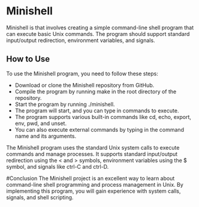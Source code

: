# Minishell
Minishell is that involves creating a simple command-line shell program that can execute basic Unix commands. The program should support standard input/output redirection, environment variables, and signals.

## How to Use
To use the Minishell program, you need to follow these steps:

+ Download or clone the Minishell repository from GitHub.
+ Compile the program by running make in the root directory of the repository.
+ Start the program by running ./minishell.
+ The program will start, and you can type in commands to execute.
+ The program supports various built-in commands like cd, echo, export, env, pwd, and unset.
+ You can also execute external commands by typing in the command name and its arguments.

The Minishell program uses the standard Unix system calls to execute commands and manage processes. It supports standard input/output redirection using the < and > symbols, environment variables using the $ symbol, and signals like ctrl-C and ctrl-D.

#Conclusion
The Minishell project is an excellent way to learn about command-line shell programming and process management in Unix. By implementing this program, you will gain experience with system calls, signals, and shell scripting.

